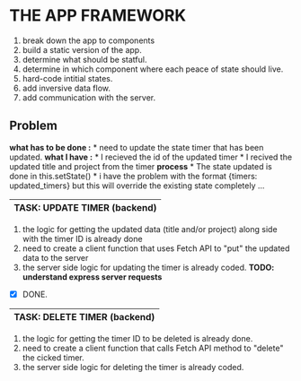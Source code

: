
                           
# THE APP FRAMEWORK     
                           
1. break down the app to components
1. build a static version of the app.
1. determine what should be statful.
1. determine in which component where each peace of state should live.
1. hard-code intitial states.
1. add inversive data flow.
1. add communication with the server.

## Problem			

**what has to be done :**
    * need to update the state timer that has been updated.
__what I have :__ 
    * I recieved the id of the updated timer 
    * I recived the updated title and project from the timer
__process__
    * The state updated is done in this.setState()
    * i have the problem with the format {timers: updated_timers} but this will override the existing state completely
    ...

TASK: UPDATE TIMER (backend)    |
--------------------------------|

1. the logic for getting the updated data (title and/or project) along side with the timer ID is already done
1. need to create a client function that uses Fetch API to "put" the updated data to the server
1. the server side logic for updating the timer is already coded.
**TODO: understand express server requests** 
- [x] DONE.

TASK: DELETE TIMER (backend)    |	
--------------------------------|	

1. the logic for getting the timer ID to be deleted is already done.
2. need to create a client function that calls Fetch API method to "delete" the cicked timer.
3. the server side logic for deleting the timer is already coded.
